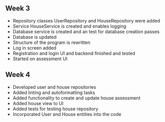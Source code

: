 ## Week 3
- Repository classes UserRepository and HouseRepository were added
- Service HouseService is created and enables logging 
- Database service is created and an test for database creation passes
- Database is updated
- Structure of the program is rewritten
- Log in screen added 
- Registration and login UI and backend finished and tested
- Started on assessment UI

## Week 4 
- Developed user and house repositories
- Added linting and autoformatting tasks
- Added functionality to create and update house assessment
- Added house view to UI
- Added tests for testing house repository
- Incorporated User and House entities into the code

